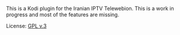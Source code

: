 This is a Kodi plugin for the Iranian IPTV Telewebion. This is a work in progress and most of the features are missing.

License: [GPL v.3](http://www.gnu.org/copyleft/gpl.html)
